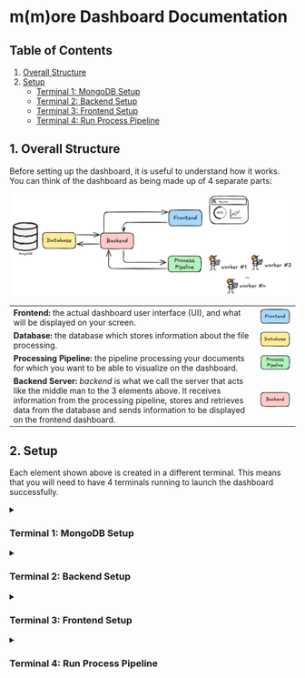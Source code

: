 # m(m)ore Dashboard Documentation

## Table of Contents
1. [Overall Structure](#1-overall-structure)  
2. [Setup](#2-setup)  
   - [Terminal 1: MongoDB Setup](#terminal-1-mongodb-setup)  
   - [Terminal 2: Backend Setup](#terminal-2-backend-setup)  
   - [Terminal 3: Frontend Setup](#terminal-3-frontend-setup)  
   - [Terminal 4: Run Process Pipeline](#terminal-4-run-process-pipeline)  


## 1. Overall Structure

Before setting up the dashboard, it is useful to understand how it works. You can think of the dashboard as being made up of 4 separate parts:

<p align="center">
  <img src="doc_images/image.png" width="500">
</p>

|  |   |
|------------|---|
| **Frontend:** the actual dashboard user interface (UI), and what will be displayed on your screen. | ![Frontend](doc_images/image%201.png) |
| **Database:** the database which stores information about the file processing. | ![Database](doc_images/image%202.png) |
| **Processing Pipeline:** the pipeline processing your documents for which you want to be able to visualize on the dashboard. | ![Pipeline](doc_images/image%203.png) |
| **Backend Server:** *backend* is what we call the server that acts like the middle man to the 3 elements above. It receives information from the processing pipeline, stores and retrieves data from the database and sends information to be displayed on the frontend dashboard. | ![Backend](doc_images/image%204.png) |


## 2. Setup

Each element shown above is created in a different terminal. This means that you will need to have 4 terminals running to launch the dashboard successfully.

<details>
  <summary><h3>Terminal 1: MongoDB Setup</h3></summary>
Official documentation for MongoDB setup can be found [here](https://www.mongodb.com/docs/manual/tutorial/install-mongodb-on-ubuntu/) (Ubuntu 22.04 Jammy release). 

![image.png](doc_images/image%205.png)

> **Note:** These steps must be repeated each time you submit a new runai job. 

### Manual Setup Instructions

1. **Install required tools**

```bash
sudo apt-get install gnupg curl
```

- `gnupg`: Encryption tool for secure communication and data storage
- `curl`: Command-line tool for transferring data with URLs

2. **Add MongoDB's GPG Key**

```bash
curl -fsSL https://www.mongodb.org/static/pgp/server-8.0.asc | \
   sudo gpg -o /usr/share/keyrings/mongodb-server-8.0.gpg \
   --dearmor
```

This command:

- Downloads MongoDB's digital signature key
- Converts it to binary format
- Stores it in the system's keyring for package verification

3. **Add MongoDB Repository**

```bash
echo "deb [ arch=amd64,arm64 signed-by=/usr/share/keyrings/mongodb-server-8.0.gpg ] https://repo.mongodb.org/apt/ubuntu jammy/mongodb-org/8.0 multiverse" | sudo tee /etc/apt/sources.list.d/mongodb-org-8.0.list
```

This adds the official MongoDB repository to your package sources, specifically for Ubuntu 22.04 (Jammy).

4. **Install MongoDB**

```bash
sudo apt-get update
sudo apt-get install -y mongodb-org
sudo apt-get install -y mongodb-org=8.0.5 mongodb-org-database=8.0.5 mongodb-org-server=8.0.5 mongodb-mongosh mongodb-org-mongos=8.0.5 mongodb-org-tools=8.0.5
```

> **Note**: You will be prompted to select your time zone during installation. If you are in Lausanne, enter '8' for Europe and then '63' for the timezone.

5. **Create Data Directory**

```bash
mkdir -p ~/mongodb
```

Creates a directory in root folder to store MongoDB data files. 

> **Important**: This directory and all data will be deleted when the job terminates as the home directory is not persistent storage. 

6. **Start the MongoDB Server**

```bash
mongod --bind_ip_all --dbpath ~/mongodb
```

This starts MongoDB with the following configuration:

- `--bind_ip_all` : Accepts connections from any IP address
- `--dbpath ~/mongodb` : Specifies where MongoDB should store its data files

In your current terminal you should see MongoDB logs and messages appearing. This means that your terminal is successfully running the MongoDB server in your terminal. 

> **Important**: : Keep this terminal window open. MongoDB runs in the foreground and closing the terminal will shut down the server. The server listens on port 27017 by default.

7. **Shutting down MongoDB**

To stop the MongoDB server, press `Ctrl + C` in the terminal where it's running. This initiates a clean shutdown.

### Automated Setup Script

For convenience, you can save the following bash script in your project directory and make it executable:

```bash
#!/bin/bash
# MongoDB startup script

# Install MongoDB if not already installed
which mongod > /dev/null # put the output into nothing 
if [ $? -ne 0 ]; then #If the exit status of the previous command is not 0
  echo "Installing MongoDB..."
  sudo apt-get update
  sudo apt-get install -y gnupg curl
  curl -fsSL https://www.mongodb.org/static/pgp/server-8.0.asc | \
    sudo gpg -o /usr/share/keyrings/mongodb-server-8.0.gpg \
    --dearmor
  echo "deb [ arch=amd64,arm64 signed-by=/usr/share/keyrings/mongodb-server-8.0.gpg ] https://repo.mongodb.org/apt/ubuntu jammy/mongodb-org/8.0 multiverse" | sudo tee /etc/apt/sources.list.d/mongodb-org-8.0.list
  sudo apt-get update
  sudo apt-get install -y mongodb-org
  sudo apt-get install -y mongodb-org=8.0.5 mongodb-org-database=8.0.5 mongodb-org-server=8.0.5 mongodb-mongosh mongodb-org-mongos=8.0.5 mongodb-org-tools=8.0.5
fi

# Create MongoDB data directory if it doesn't exist
mkdir -p ~/mongodb

# Start MongoDB
echo "Starting MongoDB..."
mongod --bind_ip_all --dbpath ~/mongodb
```

To use this script:

1. Save it as `start_mongodb.sh` in your project directory
2. Make it executable: `chmod +x start_mongodb.sh`
3. Run it each time you need MongoDB: `./start_mongodb.sh`

This script automatically checks if MongoDB is installed, installs it if needed, and starts the server.
</details>
<details> <summary><h3>Terminal 2: Backend Setup</h3></summary>

This backend serves as the bridge between the **database,** the **frontend** and **processing pipeline**, providing a clean API to interact with the data without direct database access.

![image.png](doc_images/image%206.png)

### Setup Instructions

1. **Activate Virtual Environment** 

```bash
# If using venv (standard Python virtual environment)
source .venv/bin/activate
```

2. **Install Dependencies**

```bash
pip install -r src/mmore/dashboard/backend/backend_requirements.txt
```

3. **Configure MongoDB Connection**

```bash
export MONGODB_URL="mongodb://localhost:27017"
```

Sets the environment variable to tell the backend how to connect to MongoDB instance

> **Important**: Your MongoDB server should be active before starting the backend.

4. **Start the Backend Server**

Run the backend on port 8000

```bash
python -m uvicorn src.mmore.dashboard.backend.main:app --host 0.0.0.0 --port 8000
```

This command:

- Starts the Uvicorn ASGI server
- Loads the FastAPI application from the main.py file
- Binds it to all network interfaces (0.0.0.0)
- Makes it listen on port 8000

> **Important**: Keep this terminal window open. The backend runs in the foreground and closing the terminal will shut down the server.

5. **Verify the Backend is Running**

You can check if the backend is running correctly by accessing [http://localhost:8000](http://localhost:8000). You should see a response like: `{"message": "Hello World"}`

For API documentation, visit [http://localhost:8000/docs](http://localhost:8000/docs). This will show the automatically all available endpoints.

---

The next step is to set up the frontend that will communicate with this backend to provide a user interface for monitoring and control.
</details>

<details> <summary><h3>Terminal 3: Frontend Setup</h3></summary>

This frontend serves as the user-facing component of the system, providing an  interface for monitoring and controlling the processing pipeline without requiring direct interaction with the database or backend code.

![image.png](doc_images/image%207.png)

1. **Load Node Version Manager**

```bash
source /usr/local/nvm/nvm.sh
```

This loads Node Version Manager (NVM) into your current shell session. NVM is necessary because the frontend requires a specific version of Node.js that differs from the default version installed on the system.

2. **Install and Activate Node.js Version 23** 

```bash
sudo -i # give root privileges 
nvm install 23
exit # exit root 
nvm use 23
```

This sequence:

- Starts a shell with root privileges (necessary for the installation)
- Uses NVM to install Node.js version 23
- Exits the root shell
- Sets version 23 as the active Node.js version for your current session
3. **Install Dependencies**

```bash
cd src/mmore/dashboard/frontend # navigte to frontend directory
npm install
```

This command uses NPM (Node Package Manager) to install all JavaScript dependencies defined in the package.json file. These are libraries and frameworks needed by the frontend.

4. **Configure Backend URL** 

```bash
export VITE_BACKEND_API_URL="http://localhost:8000"
```

Sets an environment variable that tells the frontend where to find the backend API. Vite (the build tool) will use this variable during development.

5. **Start Frontend Server**

```bash
npm run dev
```

Executes the development script defined in package.json, and starts a local development server for the frontend application. The terminal will show the URL where the frontend is available (typically [http://localhost:5173](http://localhost:5173/))
</details>

<details> <summary><h3>Terminal 4: Run Process Pipeline</h3></summary>

To complete the dashboard setup, you need to run a process module that will generate data for visualization in the UI. 

![image.png](doc_images/image%208.png)

1. **Modify Configuration File**

Update `config.yaml` to match the backend url:`dashboard_backend_url: http://localhost:8000` 

2. **Activate Virtual Environment** 

```bash
# If using venv (standard Python virtual environment)
source .venv/bin/activate
```

3. **Run the Process Module**

```bash
python -m src.mmore.processing.run_processor --config examples/process/config.yaml
```

4. **Monitor the Dashboard**

Once the process module is running, it will:
1. Process files from the input directory specified in the config
2. Send progress reports to the MongoDB database via the backend API
3. Update the dashboard UI in real-time

Return to your browser where the frontend is running to see the visualization of the processing progress.
</details>

###